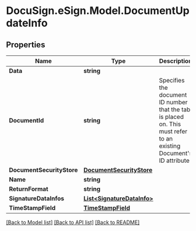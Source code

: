 # DocuSign.eSign.Model.DocumentUpdateInfo
## Properties

Name | Type | Description | Notes
------------ | ------------- | ------------- | -------------
**Data** | **string** |  | [optional] 
**DocumentId** | **string** | Specifies the document ID number that the tab is placed on. This must refer to an existing Document&#39;s ID attribute. | [optional] 
**DocumentSecurityStore** | [**DocumentSecurityStore**](DocumentSecurityStore.md) |  | [optional] 
**Name** | **string** |  | [optional] 
**ReturnFormat** | **string** |  | [optional] 
**SignatureDataInfos** | [**List&lt;SignatureDataInfo&gt;**](SignatureDataInfo.md) |  | [optional] 
**TimeStampField** | [**TimeStampField**](TimeStampField.md) |  | [optional] 

[[Back to Model list]](../README.md#documentation-for-models) [[Back to API list]](../README.md#documentation-for-api-endpoints) [[Back to README]](../README.md)

